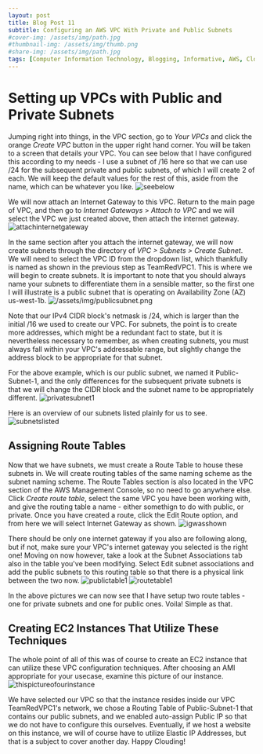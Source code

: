 ```yaml
---
layout: post
title: Blog Post 11
subtitle: Configuring an AWS VPC With Private and Public Subnets
#cover-img: /assets/img/path.jpg
#thumbnail-img: /assets/img/thumb.png
#share-img: /assets/img/path.jpg
tags: [Computer Information Technology, Blogging, Informative, AWS, Cloud Computing, Subnetting]
---
```


# Setting up VPCs with Public and Private Subnets 

Jumping right into things, in the VPC section, go to _Your VPCs_ and click the orange _Create VPC_ button in the upper right hand corner. You will be taken to a screen that details your VPC. You can see below that I have configured this according to my needs - I use a subnet of /16 here so that we can use /24 for the subsequent private and public subnets, of which I will create 2 of each. We will keep the default values for the rest of this, aside from the name, which can be whatever you like. ![seebelow](/assets/img/seebelow.png)

We will now attach an Internet Gateway to this VPC. Return to the main page of VPC, and then go to _Internet Gateways_ > _Attach to VPC_ and we will select the VPC we just created above, then attach the internet gateway. ![attachinternetgateway](/assets/img/attachig.png) 

In the same section after you attach the internet gateway, we will now create subnets through the directory of _VPC > Subnets > Create Subnet_. We will need to select the VPC ID from the dropdown list, which thankfully is named as shown in the previous step as TeamRedVPC1. This is where we will begin to create subnets. It is important to note that you should always name your subnets to differentiate them in a sensible matter, so the first one I will illustrate is a public subnet that is operating on Availability Zone (AZ) us-west-1b. ![/assets/img/publicsubnet.png](/assets/img/PublicSubnet.png)

Note that our IPv4 CIDR block's netmask is /24, which is larger than the initial /16 we used to create our VPC. For subnets, the point is to create more addresses, which might be a redundant fact to state, but it is nevertheless necessary to remember, as when creating subnets, you must always fall within your VPC's addressable range, but slightly change the address block to be appropriate for that subnet. 

For the above example, which is our public subnet, we named it Public-Subnet-1, and the only differences for the subsequent private subnets is that we will change the CIDR block and the subnet name to be appropriately different. ![privatesubnet1](/assets/img/privatesubnett.png) 

Here is an overview of our subnets listed plainly for us to see. ![subnetslisted](/assets/img/subnetslisted.png)

## Assigning Route Tables

Now that we have subnets, we must create a Route Table to house these subnets in. We will create routing tables of the same naming scheme as the subnet naming scheme. The Route Tables section is also located in the VPC section of the AWS Management Console, so no need to go anywhere else. Click _Create route table_, select the same VPC you have been working with, and give the routing table a name - either somethign to do with public, or private. Once you have created a route, click the Edit Route option, and from here we will select Internet Gateway as shown. ![igwasshown](/assets/img/igwas.png) 

There should be only one internet gateway if you also are following along, but if not, make sure your VPC's internet gateway you selected is the right one! Moving on now however, take a look at the Subnet Associations tab also in the table you've been modifying. Select Edit subnet associations and add the public subnets to this routing table so that there is a physical link between the two now. ![publictable1](/assets/img/publictable1.png) ![routetable1](/assets/img/routetable1.png)

In the above pictures we can now see that I have setup two route tables - one for private subnets and one for public ones. Voila! Simple as that.

## Creating EC2 Instances That Utilize These Techniques

The whole point of all of this was of course to create an EC2 instance that can utilize these VPC configuration techniques. After choosing an AMI appropriate for your usecase, examine this picture of our instance. ![thispictureofourinstance](/assets/img/thispictureofourinstance.png)

We have selected our VPC so that the instance resides inside our VPC TeamRedVPC1's network, we chose a Routing Table of Public-Subnet-1 that contains our public subnets, and we enabled auto-assign Public IP so that we do not have to configure this ourselves. Eventually, if we host a website on this instance, we will of course have to utilize Elastic IP Addresses, but that is a subject to cover another day. Happy Clouding!